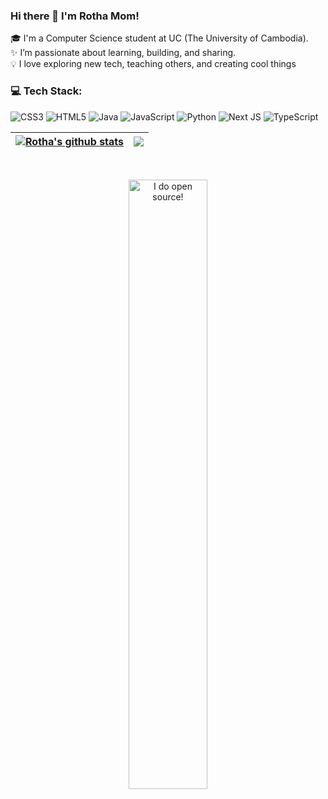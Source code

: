 ### Hi there 👋 I'm Rotha Mom!
🎓 I'm a Computer Science student at UC (The University of Cambodia). <br />
✨ I’m passionate about learning, building, and sharing.<br />
💡 I love exploring new tech, teaching others, and creating cool things
<br />

### 💻 Tech Stack:
![CSS3](https://img.shields.io/badge/css3-%231572B6.svg?style=for-the-badge&logo=css3&logoColor=white) ![HTML5](https://img.shields.io/badge/html5-%23E34F26.svg?style=for-the-badge&logo=html5&logoColor=white) ![Java](https://img.shields.io/badge/java-%23ED8B00.svg?style=for-the-badge&logo=openjdk&logoColor=white) ![JavaScript](https://img.shields.io/badge/javascript-%23323330.svg?style=for-the-badge&logo=javascript&logoColor=%23F7DF1E) ![Python](https://img.shields.io/badge/python-3670A0?style=for-the-badge&logo=python&logoColor=ffdd54) ![Next JS](https://img.shields.io/badge/Next-black?style=for-the-badge&logo=next.js&logoColor=white) ![TypeScript](https://img.shields.io/badge/typescript-%23007ACC.svg?style=for-the-badge&logo=typescript&logoColor=white)

| <a target="_blank" href=""><img align="center" src="https://github-readme-stats.vercel.app/api?username=MomRotha&theme=buefy&hide_border=true&count_private=true&show_icons=true&include_all_commits=true" alt="Rotha's github stats" /></a> | <a href="" target="_blank"><img align="center" src="https://github-readme-stats.vercel.app/api/top-langs/?username=JessicaaSun&layout=compact&theme=buefy&hide_border=true" /></a> |
| ------------- | ------------- |

<br />
<p align="center"><a href="https://github.com/momrotha/" target="_blank"><img width="50%" alt="I do open source!" src="https://i.pinimg.com/originals/a6/70/91/a67091c003173f3cd58801f345392dde.gif" /></a></p>
